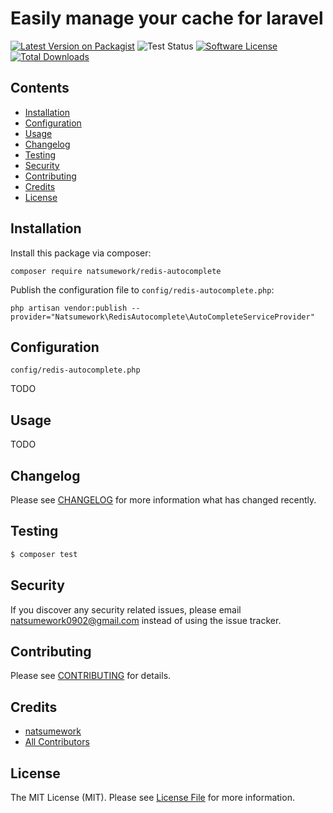 # Easily manage your cache for laravel

[![Latest Version on Packagist](https://img.shields.io/packagist/v/natsumework/redis-autocomplete.svg?style=flat-square)](https://packagist.org/packages/natsumework/redis-autocomplete)
![Test Status](https://img.shields.io/github/workflow/status/natsumework/redis-autocomplete/run-tests?label=tests&style=flat-square)
[![Software License](https://img.shields.io/badge/license-MIT-brightgreen.svg?style=flat-square)](LICENSE.md)
[![Total Downloads](https://img.shields.io/packagist/dt/natsumework/redis-autocomplete.svg?style=flat-square)](https://packagist.org/packages/natsumework/redis-autocomplete)

## Contents

- [Installation](#installation)
- [Configuration](#configuration)   
- [Usage](#usage)
- [Changelog](#changelog)
- [Testing](#testing)
- [Security](#security)
- [Contributing](#contributing)
- [Credits](#credits)
- [License](#license)


## Installation

Install this package via composer:

```
composer require natsumework/redis-autocomplete
```

Publish the configuration file to `config/redis-autocomplete.php`:

```
php artisan vendor:publish --provider="Natsumework\RedisAutocomplete\AutoCompleteServiceProvider"
```

## Configuration

`config/redis-autocomplete.php`

TODO

## Usage

TODO

## Changelog

Please see [CHANGELOG](CHANGELOG.md) for more information what has changed recently.

## Testing

``` bash
$ composer test
```

## Security

If you discover any security related issues, please email natsumework0902@gmail.com instead of using the issue tracker.

## Contributing

Please see [CONTRIBUTING](CONTRIBUTING.md) for details.

## Credits

- [natsumework](https://github.com/natsumework)
- [All Contributors](../../contributors)

## License

The MIT License (MIT). Please see [License File](LICENSE.md) for more information.
